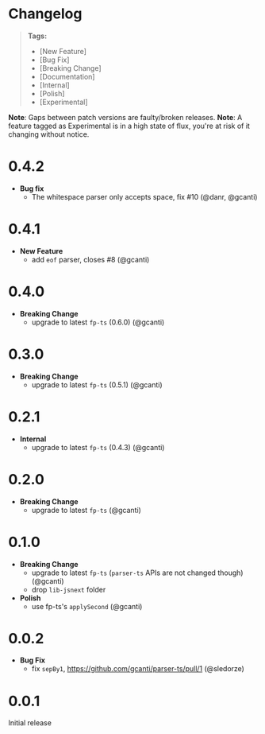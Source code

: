 # Changelog

> **Tags:**
>
> * [New Feature]
> * [Bug Fix]
> * [Breaking Change]
> * [Documentation]
> * [Internal]
> * [Polish]
> * [Experimental]

**Note**: Gaps between patch versions are faulty/broken releases. **Note**: A feature tagged as Experimental is in a
high state of flux, you're at risk of it changing without notice.

# 0.4.2

* **Bug fix**
  * The whitespace parser only accepts space, fix #10 (@danr, @gcanti)

# 0.4.1

* **New Feature**
  * add `eof` parser, closes #8 (@gcanti)

# 0.4.0

* **Breaking Change**
  * upgrade to latest `fp-ts` (0.6.0) (@gcanti)

# 0.3.0

* **Breaking Change**
  * upgrade to latest `fp-ts` (0.5.1) (@gcanti)

# 0.2.1

* **Internal**
  * upgrade to latest `fp-ts` (0.4.3) (@gcanti)

# 0.2.0

* **Breaking Change**
  * upgrade to latest `fp-ts` (@gcanti)

# 0.1.0

* **Breaking Change**
  * upgrade to latest `fp-ts` (`parser-ts` APIs are not changed though) (@gcanti)
  * drop `lib-jsnext` folder
* **Polish**
  * use fp-ts's `applySecond` (@gcanti)

# 0.0.2

* **Bug Fix**
  * fix `sepBy1`, https://github.com/gcanti/parser-ts/pull/1 (@sledorze)

# 0.0.1

Initial release

